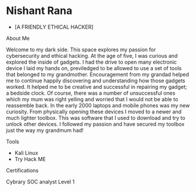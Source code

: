 
# Nishant Rana 
 
* [A FRIENDLY ETHICAL HACKER]


About Me 

Welcome to my dark side. This space explores my passion for cybersecurity and ethical hacking. At the age of five, I was curious and explored the inside of gadgets. I had the drive to open many electronic device I laid my hands on, previledged to be allowed to use a set of tools that belonged to my grandmother. Encouragement from my grandad helped me to continue happily discovering and understanding how those gadgets worked. It helped me to be creative and successful in repairing my gadget; a bedside clock. Of course, there was a number of unsuccessful ones which my mum was right yelling and worried that I would not be able to reassemble back. In the early 2000 laptops and mobile phones was my new curiosity. From physically opening these devices I moved to a newer and much lighter toolbox. This was software that I used to download and try to unlock other devices. I followed my passion and have secured my toolbox just the way my grandmum had!
  
Tools

  * Kali Linux
  * Try Hack ME
  
Certifications 

Cybrary SOC analyst Level 1



